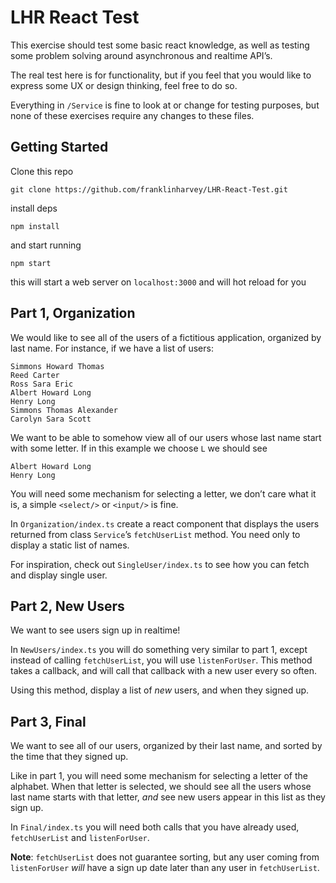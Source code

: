 # LHR React Test

This exercise should test some basic react knowledge, as well as testing some problem solving around asynchronous and realtime API’s.

The real test here is for functionality, but if you feel that you would like to express some UX or design thinking, feel free to do so.

Everything in `/Service` is fine to look at or change for testing purposes, but none of these exercises require any changes to these files.

## Getting Started

Clone this repo

`git clone https://github.com/franklinharvey/LHR-React-Test.git`

install deps

`npm install`

and start running

`npm start`

this will start a web server on `localhost:3000` and will hot reload for you

## Part 1, Organization

We would like to see all of the users of a fictitious application, organized by last name. For instance, if we have a list of users:

```
Simmons Howard Thomas
Reed Carter
Ross Sara Eric
Albert Howard Long
Henry Long
Simmons Thomas Alexander
Carolyn Sara Scott
```

We want to be able to somehow view all of our users whose last name start with some letter. If in this example we choose `L` we should see

```
Albert Howard Long
Henry Long
```

You will need some mechanism for selecting a letter, we don’t care what it is, a simple `<select/>` or `<input/>` is fine.

In `Organization/index.ts` create a react component that displays the users returned from class `Service`’s `fetchUserList` method. You need only to display a static list of names.

For inspiration, check out `SingleUser/index.ts` to see how you can fetch and display single user.

## Part 2, New Users

We want to see users sign up in realtime!

In `NewUsers/index.ts` you will do something very similar to part 1, except instead of calling `fetchUserList`, you will use `listenForUser`. This method takes a callback, and will call that callback with a new user every so often.

Using this method, display a list of _new_ users, and when they signed up.

## Part 3, Final

We want to see all of our users, organized by their last name, and sorted by the time that they signed up.

Like in part 1, you will need some mechanism for selecting a letter of the alphabet. When that letter is selected, we should see all the users whose last name starts with that letter, _and_ see new users appear in this list as they sign up.

In `Final/index.ts` you will need both calls that you have already used, `fetchUserList` and `listenForUser`.

**Note**: `fetchUserList` does not guarantee sorting, but any user coming from `listenForUser` _will_ have a sign up date later than any user in `fetchUserList`.
